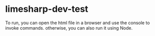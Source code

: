 # limesharp-dev-test

To run, you can open the html file in a browser and use the console to invoke commands. otherwise, you can also run it using Node.

